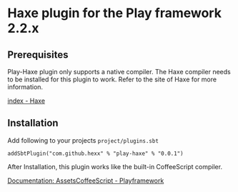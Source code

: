 # Haxe plugin for the Play framework 2.2.x

## Prerequisites

Play-Haxe plugin only supports a native compiler.
The Haxe compiler needs to be installed for this plugin to work.
Refer to the site of Haxe for more information.

[index - Haxe](http://haxe.org/ "index - Haxe")

## Installation

Add following to your projects `project/plugins.sbt`

    addSbtPlugin("com.github.hexx" % "play-haxe" % "0.0.1")

After Installation, this plugin works like the built-in CoffeeScript compiler.

[Documentation: AssetsCoffeeScript - Playframework](http://www.playframework.org/documentation/latest/AssetsCoffeeScript "Documentation: AssetsCoffeeScript - Playframework")
